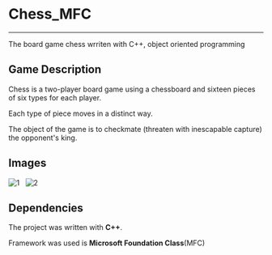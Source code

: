 # Chess_MFC
------------
The board game chess wrriten with C++, object oriented programming

## Game Description
Chess is a two-player board game using a chessboard and sixteen pieces of six types for each player.

Each type of piece moves in a distinct way.

The object of the game is to checkmate (threaten with inescapable capture) the opponent's king. 


## Images 
![1](https://user-images.githubusercontent.com/65775948/126082882-f432844c-0306-489d-8772-376360e53381.png)  
![2](https://user-images.githubusercontent.com/65775948/126082900-729492b8-71d1-4dbc-b7e9-9d5c9a3b4fe0.png)


 ## Dependencies
 The project was written with **C++**.
 
 Framework was used is **Microsoft Foundation Class**(MFC)
